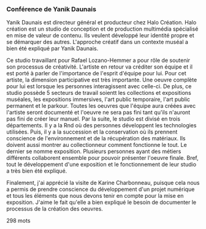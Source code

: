 ### Conférence de Yanik Daunais
Yanik Daunais est directeur général et producteur chez Halo Création. Halo création est un studio de conception et de production multimédia spécialisé en mise de valeur de contenu. Ils veulent développé leur identité propre et se démarquer des autres. L'approche créatif dans un contexte muséal a bien été expliqué par Yanik Daunais.

Ce studio travaillant pour Rafael Lozano-Hemmer a pour rôle de soutenir son processus de créativité. L'artiste en retour va créditer son équipe et il est porté à parler de l'importance de l'esprit d'équipe pour lui. Pour cet artiste, la dimension participative est très importante. Une oeuvre complète pour lui est lorsque les personnes interagissent avec celle-ci. De plus, ce studio possède 5 secteurs de travail soientt les collections et expositions muséales, les expositions immersives, l'art public temporaire, l'art public permanent et le parkour. Toutes les oeuvres que l'équipe aura créées avec l'artiste seront documenté et l'oeuvre ne sera pas fini tant qu'ils n'auront pas fini de créer leur manuel. Par la suite, le studio est divisé en trois départements. Il y a la Rnd où des personnes développent les technologies utilisées. Puis, il y a la succession et la conservation où ils prennent conscience de l'environnement et de la récupération des matériaux. Ils doivent aussi montrer au collectionneur comment fonctionne le tout. Le dernier se nomme exposition. Plusieurs personnes ayant des métiers différents collaborent ensemble pour pouvoir présenter l'oeuvre finale. Bref, tout le développement d'une exposition et le fonctionnement de leur studio a très bien été expliqué.

Finalement, j'ai apprécié la visite de Karine Charbonneau, puisque cela nous a permis de prendre conscience du développement d'un projet numérique et tous les éléments que nous devons tenir en compte pour la mise en exposition. J'aime le fait qu'elle a bien expliqué le besoin de documenter le processus de la création des oeuvres.

298 mots
